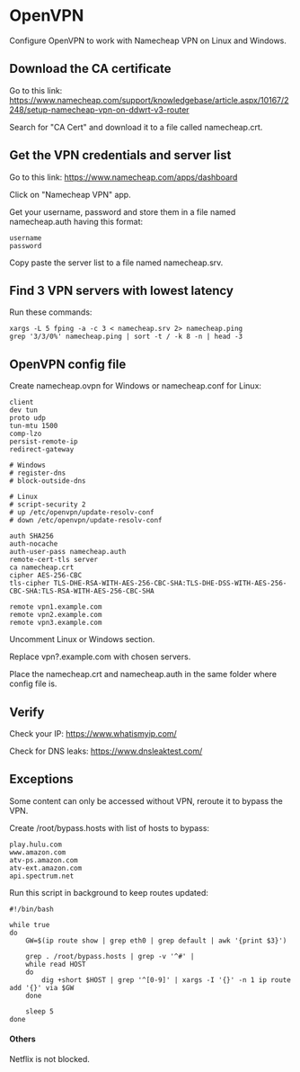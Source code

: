# OpenVPN
Configure OpenVPN to work with Namecheap VPN on Linux and Windows.

## Download the CA certificate
Go to this link:
https://www.namecheap.com/support/knowledgebase/article.aspx/10167/2248/setup-namecheap-vpn-on-ddwrt-v3-router

Search for "CA Cert" and download it to a file called namecheap.crt.

## Get the VPN credentials and server list
Go to this link:
https://www.namecheap.com/apps/dashboard

Click on "Namecheap VPN" app.

Get your username, password and store them in a file named namecheap.auth having this format:
```
username
password
```

Copy paste the server list to a file named namecheap.srv.

## Find 3 VPN servers with lowest latency

Run these commands:
```
xargs -L 5 fping -a -c 3 < namecheap.srv 2> namecheap.ping
grep '3/3/0%' namecheap.ping | sort -t / -k 8 -n | head -3
```

## OpenVPN config file

Create namecheap.ovpn for Windows or namecheap.conf for Linux:
```
client
dev tun
proto udp
tun-mtu 1500
comp-lzo
persist-remote-ip
redirect-gateway

# Windows
# register-dns
# block-outside-dns

# Linux
# script-security 2
# up /etc/openvpn/update-resolv-conf
# down /etc/openvpn/update-resolv-conf

auth SHA256
auth-nocache
auth-user-pass namecheap.auth
remote-cert-tls server
ca namecheap.crt
cipher AES-256-CBC
tls-cipher TLS-DHE-RSA-WITH-AES-256-CBC-SHA:TLS-DHE-DSS-WITH-AES-256-CBC-SHA:TLS-RSA-WITH-AES-256-CBC-SHA

remote vpn1.example.com
remote vpn2.example.com
remote vpn3.example.com
```
Uncomment Linux or Windows section.

Replace vpn?.example.com with chosen servers.

Place the namecheap.crt and namecheap.auth in the same folder where config file is.

## Verify

Check your IP:
https://www.whatismyip.com/

Check for DNS leaks:
https://www.dnsleaktest.com/

## Exceptions
Some content can only be accessed without VPN, reroute it to bypass the VPN.

Create /root/bypass.hosts with list of hosts to bypass:
```
play.hulu.com
www.amazon.com
atv-ps.amazon.com
atv-ext.amazon.com
api.spectrum.net
```

Run this script in background to keep routes updated:
```
#!/bin/bash

while true
do
    GW=$(ip route show | grep eth0 | grep default | awk '{print $3}')

    grep . /root/bypass.hosts | grep -v '^#' |
    while read HOST
    do
        dig +short $HOST | grep '^[0-9]' | xargs -I '{}' -n 1 ip route add '{}' via $GW
    done

    sleep 5
done
```

#### Others

Netflix is not blocked.
